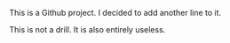 This is a Github project.
I decided to add another line to it.


This is not a drill.  It is also entirely useless.
